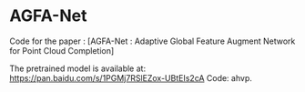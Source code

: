 # AGFA-Net
Code for the paper : [AGFA-Net : Adaptive Global Feature Augment Network for Point Cloud Completion]

The pretrained model is available at: https://pan.baidu.com/s/1PGMj7RSlEZox-UBtEIs2cA Code: ahvp.
